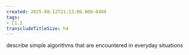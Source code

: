 ```yaml
---
created: 2025-08-12T21:13:06.000-0400
tags:
- C1.2
transcludeTitleSize: h4
---
```


describe simple algorithms that are encountered in everyday situations